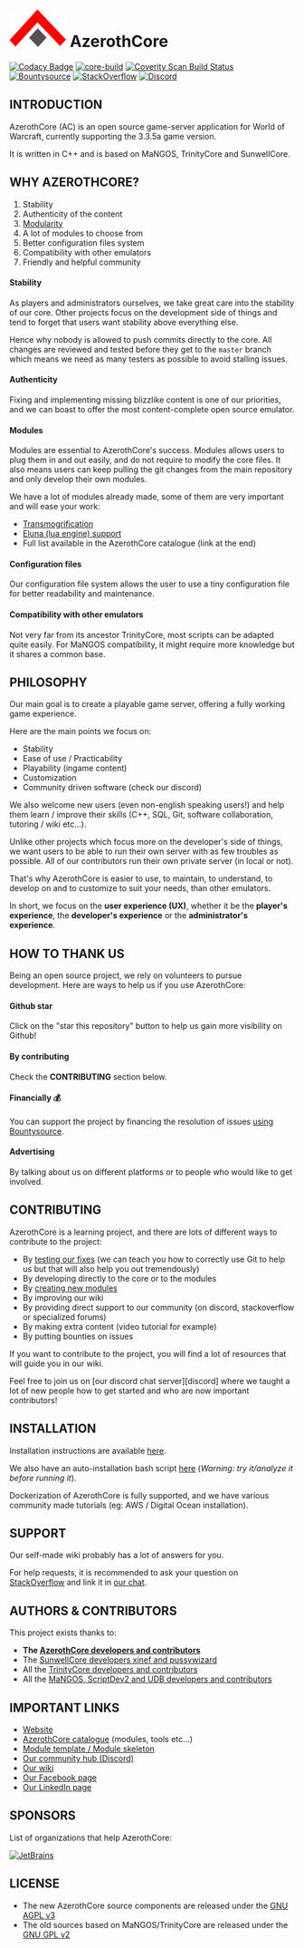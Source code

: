 # ![logo](https://raw.githubusercontent.com/azerothcore/azerothcore.github.io/master/images/logo-github.png) AzerothCore

[![Codacy Badge](https://api.codacy.com/project/badge/Grade/e61f4ea81de14b289fbf83d2b0da0c35)](https://app.codacy.com/app/FrancescoBorzi/azerothcore-wotlk?utm_source=github.com&utm_medium=referral&utm_content=azerothcore/azerothcore-wotlk&utm_campaign=Badge_Grade_Settings)
[![core-build](https://github.com/azerothcore/azerothcore-wotlk/workflows/core-build/badge.svg?branch=master&event=push)](https://github.com/azerothcore/azerothcore-wotlk/actions?query=workflow%3Acore-build+branch%3Amaster+event%3Apush)
<a href="https://scan.coverity.com/projects/azerothcore-azerothcore-wotlk">
  <img alt="Coverity Scan Build Status"  src="https://scan.coverity.com/projects/13814/badge.svg"/>
</a>
[![Bountysource](https://www.bountysource.com/badge/tracker?tracker_id=40032087)](https://www.bountysource.com/teams/azerothcore/bounties "Put money on issues or get paid for fixing them")
[![StackOverflow](http://img.shields.io/badge/stackoverflow-azerothcore-blue.svg)](https://stackoverflow.com/questions/tagged/azerothcore?sort=newest "Ask / browse questions here")
[![Discord](https://img.shields.io/discord/217589275766685707.svg)](https://discord.gg/gkt4y2x "Our community hub on Discord")


## INTRODUCTION

AzerothCore (AC) is an open source game-server application for World of Warcraft, currently supporting the 3.3.5a game version.

It is written in C++ and is based on MaNGOS, TrinityCore and SunwellCore.


## WHY AZEROTHCORE?

1. Stability
1. Authenticity of the content
1. [Modularity](https://en.wikipedia.org/wiki/Modular_programming)
1. A lot of modules to choose from
1. Better configuration files system
1. Compatibility with other emulators
1. Friendly and helpful community

#### Stability

As players and administrators ourselves, we take great care into the stability of our core. Other projects focus on the development side of things and tend to forget that users want stability above everything else.

Hence why nobody is allowed to push commits directly to the core. All changes are reviewed and tested before they get to the `master` branch which means we need as many testers as possible to avoid stalling issues.

#### Authenticity

Fixing and implementing missing blizzlike content is one of our priorities, and we can boast to offer the most content-complete open source emulator.
<!-- Not sure for this below -->
<!-- We were the first open source emulator to have almost every dungeon and raid working. -->

#### Modules

Modules are essential to AzerothCore's success. Modules allows users to plug them in and out easily, and do not require to modify the core files. It also means users can keep pulling the git changes from the main repository and only develop their own modules.

We have a lot of modules already made, some of them are very important and will ease your work:

* [Transmogrification](https://github.com/azerothcore/mod-transmog)
* [Eluna (lua engine) support](https://github.com/azerothcore/mod-eluna-lua-engine/ "Creator of Eluna is part of our core team")
* Full list available in the AzerothCore catalogue (link at the end)

#### Configuration files

Our configuration file system allows the user to use a tiny configuration file for better readability and maintenance.

#### Compatibility with other emulators

Not very far from its ancestor TrinityCore, most scripts can be adapted quite easily. For MaNGOS compatibility, it might require more knowledge but it shares a common base.


## PHILOSOPHY

Our main goal is to create a playable game server, offering a fully working game experience.

Here are the main points we focus on:

* Stability
* Ease of use / Practicability
* Playability (ingame content)
* Customization
* Community driven software (check our discord)

We also welcome new users (even non-english speaking users!) and help them learn / improve their skills (C++, SQL, Git, software collaboration, tutoring / wiki etc...).

Unlike other projects which focus more on the developer's side of things, we want users to be able to run their own server with as few troubles as possible. All of our contributors run their own private server (in local or not).

That's why AzerothCore is easier to use, to maintain, to understand, to develop on and to customize to suit your needs, than other emulators.

In short, we focus on the **user experience (UX)**, whether it be the **player's experience**, the **developer's experience** or the **administrator's experience**.


## HOW TO THANK US

Being an open source project, we rely on volunteers to pursue development. Here are ways to help us if you use AzerothCore:

#### Github star

Click on the "star this repository" button to help us gain more visibility on Github!

#### By contributing

Check the **CONTRIBUTING** section below.

#### Financially :moneybag:

You can support the project by financing the resolution of issues [using Bountysource](http://www.azerothcore.org/wiki/Bountysource "Bountysource explained in our wiki").

#### Advertising

By talking about us on different platforms or to people who would like to get involved.


## CONTRIBUTING

AzerothCore is a learning project, and there are lots of different ways to contribute to the project:

* By [testing our fixes](http://www.azerothcore.org/wiki/How-to-test-a-PR) (we can teach you how to correctly use Git to help us but that will also help you out tremendously)
* By developing directly to the core or to the modules
* By [creating new modules](http://www.azerothcore.org/wiki/Create-a-Module)
* By improving our wiki
* By providing direct support to our community (on discord, stackoverflow or specialized forums)
* By making extra content (video tutorial for example)
* By putting bounties on issues


If you want to contribute to the project, you will find a lot of resources that will guide you in our wiki.

Feel free to join us on [our discord chat server][discord] where we taught a lot of new people how to get started and who are now important contributors!

<!-- TO UNCOMMENT LATER -->
<!-- As we put a big emphasis on community, there are also special rewards for contributors such as reputation ranks (displayed in our discord and our website), reputation badges (to display on your project/portfolio), premium software licenses, private modules access, private tools access and a lot of small private repositories access. -->


## INSTALLATION

Installation instructions are available [here](http://www.azerothcore.org/wiki/Installation).

We also have an auto-installation bash script [here](/apps/installer/main.sh) (*Warning: try it/analyze it before running it*).

Dockerization of AzerothCore is fully supported, and we have various community made tutorials (eg: AWS / Digital Ocean installation).


## SUPPORT

Our self-made wiki probably has a lot of answers for you.

For help requests, it is recommended to ask your question on [StackOverflow](https://stackoverflow.com/questions/tagged/azerothcore) and link it in [our chat](https://discordapp.com/channels/217589275766685707/284406375495368704).


## AUTHORS & CONTRIBUTORS

This project exists thanks to:

- **The [AzerothCore developers and contributors](https://github.com/AzerothCore/azerothcore-wotlk/graphs/contributors)**
- The [SunwellCore developers xinef and pussywizard](http://www.azerothcore.org/pages/sunwell.pl/)
- All the [TrinityCore developers and contributors](https://github.com/TrinityCore/TrinityCore/blob/3.3.5/AUTHORS)
- All the [MaNGOS, ScriptDev2 and UDB developers and contributors](https://github.com/cmangos/mangos-wotlk/blob/master/AUTHORS.md)


## IMPORTANT LINKS

- [Website](http://www.azerothcore.org/)
- [AzerothCore catalogue](http://www.azerothcore.org/modules-catalogue/  "Modules, tools, and other things for AzerothCore") (modules, tools etc...)
- [Module template / Module skeleton](https://github.com/azerothcore/skeleton-module/)
- [Our community hub (Discord)](https://discord.gg/gkt4y2x)
- [Our wiki](http://www.azerothcore.org/wiki "Easy to use and developed by AzerothCore founder")
- [Our Facebook page](https://www.facebook.com/AzerothCore/)
- [Our LinkedIn page](https://www.linkedin.com/company/azerothcore/)


## SPONSORS

List of organizations that help AzerothCore:

[![JetBrains](https://user-images.githubusercontent.com/75517/51205146-7f225c80-1905-11e9-82e0-835627be170d.png)](https://www.jetbrains.com/?from=AzerothCore)


## LICENSE

- The new AzerothCore source components are released under the [GNU AGPL v3](https://github.com/azerothcore/azerothcore-wotlk/blob/master/LICENSE-AGPL3)
- The old sources based on MaNGOS/TrinityCore are released under the [GNU GPL v2](https://github.com/azerothcore/azerothcore-wotlk/blob/master/LICENSE-GPL2)
